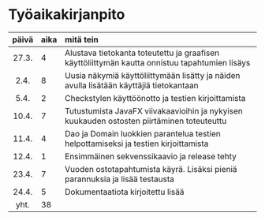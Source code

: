 # Työaikakirjanpito

| päivä | aika | mitä tein  |
| :----:|:-----| :----------|
| 27.3. | 4    | Alustava tietokanta toteutettu ja graafisen käyttöliittymän kautta onnistuu tapahtumien lisäys  |
| 2.4.  | 8    | Uusia näkymiä käyttöliittymään lisätty ja näiden avulla lisätään käyttäjiä tietokantaan         |
| 5.4.  | 2    | Checkstylen käyttöönotto ja testien kirjoittamista                                              |
| 10.4. | 7    | Tutustumista JavaFX viivakaavioihin ja nykyisen kuukauden ostosten piirtäminen toteuteuttu      |
| 11.4. | 4    | Dao ja Domain luokkien parantelua testien helpottamiseksi ja testien kirjoittamista             |
| 12.4. | 1    | Ensimmäinen sekvenssikaavio ja release tehty                                                    |
| 23.4. | 7    | Vuoden ostotapahtumista käyrä. Lisäksi pieniä parannuksia ja lisää testausta                    |
| 24.4. | 5    | Dokumentaatiota kirjoitettu lisää                                                               |
| yht.  | 38   |                                                                                                 |
